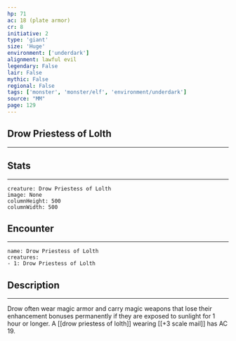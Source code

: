 ```yaml
---
hp: 71
ac: 18 (plate armor)
cr: 8
initiative: 2
type: 'giant'    
size: 'Huge'
environment: ['underdark']
alignment: lawful evil
legendary: False
lair: False
mythic: False
regional: False
tags: ['monster', 'monster/elf', 'environment/underdark']
source: "MM"
page: 129
---
```


## Drow Priestess of Lolth
---



## Stats
---

```statblock
creature: Drow Priestess of Lolth
image: None
columnHeight: 500
columnWidth: 500
```

## Encounter
---

```encounter-table
name: Drow Priestess of Lolth
creatures:
- 1: Drow Priestess of Lolth
```

## Description
---


Drow often wear magic armor and carry magic weapons that lose their enhancement bonuses permanently if they are exposed to sunlight for 1 hour or longer.
A [[drow priestess of lolth]] wearing [[+3 scale mail]] has AC 19.



